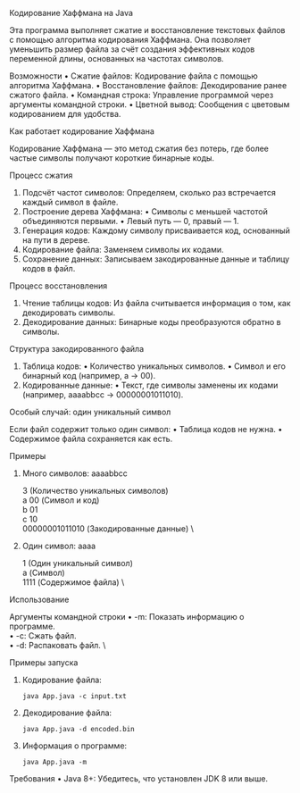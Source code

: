 Кодирование Хаффмана на Java

Эта программа выполняет сжатие и восстановление текстовых файлов с помощью алгоритма кодирования Хаффмана.
Она позволяет уменьшить размер файла за счёт создания эффективных кодов переменной длины, основанных на частотах
символов.

Возможности
• Сжатие файлов: Кодирование файла с помощью алгоритма Хаффмана.
• Восстановление файлов: Декодирование ранее сжатого файла.
• Командная строка: Управление программой через аргументы командной строки.
• Цветной вывод: Сообщения с цветовым кодированием для удобства.

Как работает кодирование Хаффмана

Кодирование Хаффмана — это метод сжатия без потерь, где более частые символы получают короткие бинарные коды.

Процесс сжатия

1. Подсчёт частот символов: Определяем, сколько раз встречается каждый символ в файле.
2. Построение дерева Хаффмана:
   • Символы с меньшей частотой объединяются первыми.
   • Левый путь — 0, правый — 1.
3. Генерация кодов: Каждому символу присваивается код, основанный на пути в дереве.
4. Кодирование файла: Заменяем символы их кодами.
5. Сохранение данных: Записываем закодированные данные и таблицу кодов в файл.

Процесс восстановления

1. Чтение таблицы кодов: Из файла считывается информация о том, как декодировать символы.
2. Декодирование данных: Бинарные коды преобразуются обратно в символы.

Структура закодированного файла

1. Таблица кодов:
   • Количество уникальных символов.
   • Символ и его бинарный код (например, a -> 00).
2. Кодированные данные:
   • Текст, где символы заменены их кодами (например, aaaabbcc -> 00000001011010).

Особый случай: один уникальный символ

Если файл содержит только один символ:
• Таблица кодов не нужна.
• Содержимое файла сохраняется как есть.

Примеры

1. Много символов:
   aaaabbcc

   3 (Количество уникальных символов) \
   a 00 (Символ и код) \
   b 01 \
   c 10 \
   00000001011010 (Закодированные данные) \

2. Один символ: aaaa

   1 (Один уникальный символ) \
   a      (Символ) \
   1111 (Содержимое файла) \

Использование

Аргументы командной строки
• -m: Показать информацию о программе. \
• -c: Сжать файл. \
• -d: Распаковать файл. \

Примеры запуска

1. Кодирование файла:

   ```shell
   java App.java -c input.txt 
   ```

2. Декодирование файла:

   ```shell
   java App.java -d encoded.bin
   ```

3. Информация о программе:

   ```shell
   java App.java -m
   ```

Требования
• Java 8+: Убедитесь, что установлен JDK 8 или выше.


